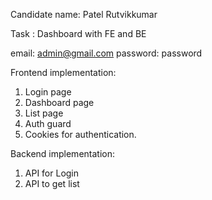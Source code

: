 Candidate name: Patel Rutvikkumar 

Task : Dashboard with FE and BE

email: admin@gmail.com
password: password

Frontend implementation: 

1. Login page
2. Dashboard page
3. List page
4. Auth guard
5. Cookies for authentication.

Backend implementation: 

1. API for Login
2. API to get list